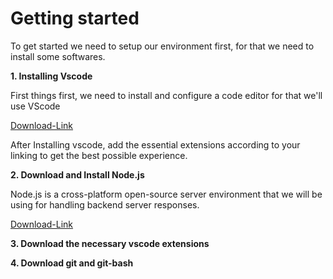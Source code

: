 # Getting started

To get started we need to setup our environment first, for that we need to install some softwares.

**1. Installing Vscode**

First things first, we need to install and configure a code editor for that we'll use VScode 

[Download-Link](https://code.visualstudio.com/download)

After Installing vscode, add the essential extensions according to your linking to get the best possible experience.

**2. Download and Install Node.js**

Node.js is a cross-platform open-source server environment that we will be using for handling backend server responses.

[Download-Link](https://nodejs.org/en/download/)

**3. Download the necessary vscode extensions**

**4. Download git and git-bash**


<br><br>

